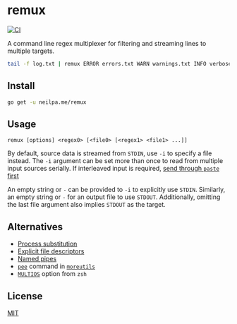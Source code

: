 # remux

[![CI](https://github.com/neilpa/remux/workflows/CI/badge.svg)](https://github.com/neilpa/remux/actions/)

A command line regex multiplexer for filtering and streaming lines to multiple targets.

```sh
tail -f log.txt | remux ERROR errors.txt WARN warnings.txt INFO verbose.txt
```

## Install

```sh
go get -u neilpa.me/remux
```

## Usage

```
remux [options] <regex0> [<file0> [<regex1> <file1> ...]]
```

By default, source data is streamed from `STDIN`, use `-i` to specify a file instead. The `-i` argument can be set more than once to read from multiple input sources serially. If interleaved input is required, [send through `paste` first](https://stackoverflow.com/a/4011824)

An empty string or `-` can be provided to `-i` to explicitly use `STDIN`. Similarly, an empty string or `-` for an output file to use `STDOUT`. Additionally, omitting the last file argument also implies `STDOUT` as the target.

## Alternatives

* [Process substitution](https://unix.stackexchange.com/a/43536)
* [Explicit file descriptors](https://unix.stackexchange.com/a/43536)
* [Named pipes](https://unix.stackexchange.com/a/43536)
* [`pee`](https://linux.die.net/man/1/pee) command in [`moreutils`](https://packages.debian.org/en/sid/moreutils)
* [`MULTIOS`](http://zsh.sourceforge.net/Doc/Release/Redirection.html#Multios) option from `zsh`

## License

[MIT](LICENSE)

